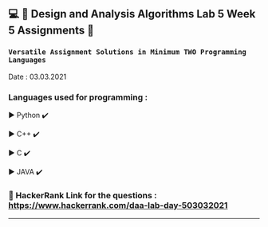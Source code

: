 ## :computer: :diamond_shape_with_a_dot_inside:  Design and Analysis Algorithms Lab 5  Week 5  Assignments :diamond_shape_with_a_dot_inside:

### ```Versatile Assignment Solutions in Minimum TWO Programming Languages```
Date : 03.03.2021

### Languages used for programming :
   :arrow_forward: Python :heavy_check_mark:
   
   :arrow_forward: C++ :heavy_check_mark:
   
   :arrow_forward: C :heavy_check_mark:
   
   :arrow_forward: JAVA :heavy_check_mark:
   


### :link: HackerRank Link for the questions : https://www.hackerrank.com/daa-lab-day-503032021

********************************************************

